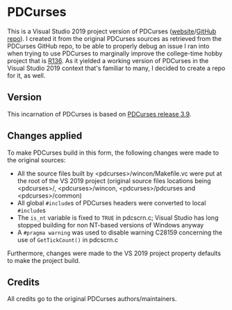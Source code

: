 # PDCurses

This is a Visual Studio 2019 project version of PDCurses ([website](https://pdcurses.org/)/[GitHub repo](https://github.com/wmcbrine/PDCurses)). 
I created it from the original PDCurses sources as retrieved from the PDCurses GitHub repo, to be able to properly debug an issue I ran into when trying to use PDCurses to marginally improve the college-time hobby project that is [R136](https://github.com/rbergen/R136). As it yielded a working version of PDCurses in the Visual Studio 2019 context that's familiar to many, I decided to create a repo for it, as well.

## Version

This incarnation of PDCurses is based on [PDCurses release 3.9](https://github.com/wmcbrine/PDCurses/releases/tag/3.9).

## Changes applied

To make PDCurses build in this form, the following changes were made to the original sources:
* All the source files built by \<pdcurses\>/wincon/Makefile.vc were put at the root of the VS 2019 project (original source files locations being \<pdcurses\>/, \<pdcurses\>/wincon, \<pdcurses\>/pdcurses and \<pdcurses\>/common)
* All global `#include`s of PDCurses headers were converted to local `#include`s
* The `is_nt` variable is fixed to `TRUE` in pdcscrn.c; Visual Studio has long stopped building for non NT-based versions of Windows anyway
* A `#pragma warning` was used to disable warning C28159 concerning the use of `GetTickCount()` in pdcscrn.c

Furthermore, changes were made to the VS 2019 project property defaults to make the project build.

## Credits

All credits go to the original PDCurses authors/maintainers.
